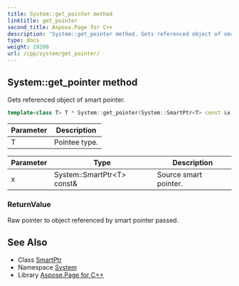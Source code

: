 ```yaml
---
title: System::get_pointer method
linktitle: get_pointer
second_title: Aspose.Page for C++
description: 'System::get_pointer method. Gets referenced object of smart pointer in C++.'
type: docs
weight: 19200
url: /cpp/system/get_pointer/
---
```

## System::get_pointer method


Gets referenced object of smart pointer.

```cpp
template<class T> T * System::get_pointer(System::SmartPtr<T> const &x)
```


| Parameter | Description |
| --- | --- |
| T | Pointee type. |

| Parameter | Type | Description |
| --- | --- | --- |
| x | System::SmartPtr\<T\> const\& | Source smart pointer. |

### ReturnValue

Raw pointer to object referenced by smart pointer passed.

## See Also

* Class [SmartPtr](../smartptr/)
* Namespace [System](../)
* Library [Aspose.Page for C++](../../)
